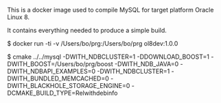 This is a docker image used to compile MySQL for target platform Oracle Linux 8.

It contains everything needed to produce a simple build. 

$ docker run -ti  -v /Users/bo/prg:/Users/bo/prg ol8dev:1.0.0 

$ cmake ../../mysql -DWITH_NDBCLUSTER=1 -DDOWNLOAD_BOOST=1 -DWITH_BOOST=/Users/bo/prg/boost -DWITH_NDB_JAVA=0 -DWITH_NDBAPI_EXAMPLES=0 -DWITH_NDBCLUSTER=1 -DWITH_BUNDLED_MEMCACHED=0 -DWITH_BLACKHOLE_STORAGE_ENGINE=0 -DCMAKE_BUILD_TYPE=Relwithdebinfo

